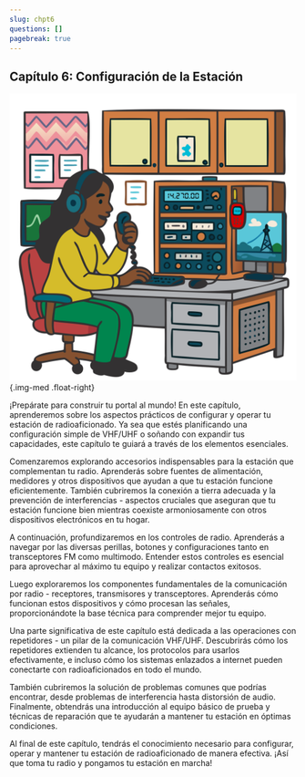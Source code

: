 ```yaml
---
slug: chpt6
questions: []
pagebreak: true
---
```


## Capítulo 6: Configuración de la Estación

![Ilustración de una configuración de estación de radioaficionado](../../../images/stationsetup.svg)
{.img-med .float-right}

¡Prepárate para construir tu portal al mundo! En este capítulo, aprenderemos sobre los aspectos prácticos de configurar y operar tu estación de radioaficionado. Ya sea que estés planificando una configuración simple de VHF/UHF o soñando con expandir tus capacidades, este capítulo te guiará a través de los elementos esenciales.

Comenzaremos explorando accesorios indispensables para la estación que complementan tu radio. Aprenderás sobre fuentes de alimentación, medidores y otros dispositivos que ayudan a que tu estación funcione eficientemente. También cubriremos la conexión a tierra adecuada y la prevención de interferencias - aspectos cruciales que aseguran que tu estación funcione bien mientras coexiste armoniosamente con otros dispositivos electrónicos en tu hogar.

A continuación, profundizaremos en los controles de radio. Aprenderás a navegar por las diversas perillas, botones y configuraciones tanto en transceptores FM como multimodo. Entender estos controles es esencial para aprovechar al máximo tu equipo y realizar contactos exitosos.

Luego exploraremos los componentes fundamentales de la comunicación por radio - receptores, transmisores y transceptores. Aprenderás cómo funcionan estos dispositivos y cómo procesan las señales, proporcionándote la base técnica para comprender mejor tu equipo.

Una parte significativa de este capítulo está dedicada a las operaciones con repetidores - un pilar de la comunicación VHF/UHF. Descubrirás cómo los repetidores extienden tu alcance, los protocolos para usarlos efectivamente, e incluso cómo los sistemas enlazados a internet pueden conectarte con radioaficionados en todo el mundo.

También cubriremos la solución de problemas comunes que podrías encontrar, desde problemas de interferencia hasta distorsión de audio. Finalmente, obtendrás una introducción al equipo básico de prueba y técnicas de reparación que te ayudarán a mantener tu estación en óptimas condiciones.

Al final de este capítulo, tendrás el conocimiento necesario para configurar, operar y mantener tu estación de radioaficionado de manera efectiva. ¡Así que toma tu radio y pongamos tu estación en marcha!
